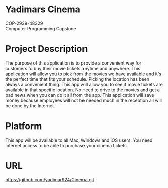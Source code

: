 # Yadimars Cinema 

COP-2939-48329<br/>
Computer Programming Capstone<br/>

# Project Description
The purpose of this application is to provide a convenient way for customers to buy their movie tickets anytime and anywhere. This application will allow you to pick from the movies we have available and it's the perfect time that fits your schedule. Picking the location has been always a convenient thing. This app will allow you to see if movie tickets are available in that specific location. No need to drive to the movies and get a bad news when you can do it all from the app. This application will save money because employees will not be needed much in the reception all will be done by the Internet. 

# Platform
This app will be available to all Mac, Windows and iOS users. You need internet access to be able to purchase your cinema tickets.  

# URL
https://github.com/yadimar924/Cinema.git

